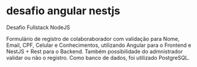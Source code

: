 # desafio angular nestjs
 Desafio Fullstack NodeJS

 Formulário de registro de colaboraborador com validação para Nome, Email, CPF, Celular e Conhecimentos, utilizando Angular para o Frontend e NestJS + Rest para o Backend. Também possibilidade do admnistrador validar ou não o registro.
 Como banco de dados, foi utilizado PostgreSQL.
